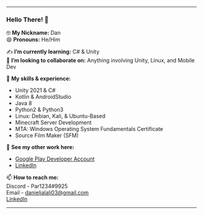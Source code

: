 ---------------------------------------------------------------------

### Hello There! 👋

🤓 **My Nickname:** Dan<br>
😄 **Pronouns:** He/Him

✍️ **I’m currently learning:** C# & Unity<br>
🤝 **I’m looking to collaborate on:** Anything involving Unity, Linux, and Mobile Dev<br>

💪 **My skills & experience:**<br>
- Unity 2021 & C#<br>
- Kotlin & AndroidStudio<br>
- Java 8<br>
- Python2 & Python3<br>
- Linux: Debian, Kali, & Ubuntu-Based<br>
- Minecraft Server Development<br>
- MTA: Windows Operating System Fundamentals Certificate<br>
- Source Film Maker (SFM)

🚀 **See my other work here:**
- [Google Play Developer Account](https://play.google.com/store/apps/dev?id=8958295701395205219)
- [LinkedIn](https://www.linkedin.com/in/daniel-jalali-668266221/)

📫 **How to reach me:**<br>
Discord - Par1234#9925<br>
Email - danieljalali03@gmail.com<br>
[LinkedIn](https://www.linkedin.com/in/daniel-jalali-668266221/)

---------------------------------------------------------------------
